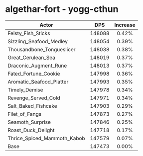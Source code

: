 # algethar-fort - yogg-cthun
| Actor | DPS | Increase |
|---|:---:|:---:|
|Feisty_Fish_Sticks|148088|0.42%|
|Sizzling_Seafood_Medley|148054|0.39%|
|Thousandbone_Tongueslicer|148038|0.38%|
|Great_Cerulean_Sea|148019|0.37%|
|Draconic_Augment_Rune|148013|0.37%|
|Fated_Fortune_Cookie|147998|0.36%|
|Aromatic_Seafood_Platter|147993|0.35%|
|Timely_Demise|147978|0.34%|
|Revenge_Served_Cold|147971|0.34%|
|Salt_Baked_Fishcake|147903|0.29%|
|Filet_of_Fangs|147873|0.27%|
|Seamoth_Surprise|147846|0.25%|
|Roast_Duck_Delight|147718|0.17%|
|Thrice_Spiced_Mammoth_Kabob|147579|0.07%|
|Base|147473|0.00%|
